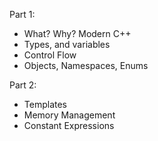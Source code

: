 Part 1:
* What? Why? Modern C++
* Types, and variables
* Control Flow
* Objects, Namespaces, Enums

Part 2:
* Templates
* Memory Management
* Constant Expressions